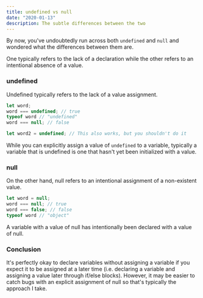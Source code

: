 ```yaml
---
title: undefined vs null
date: "2020-01-13"
description: The subtle differences between the two
---
```


By now, you've undoubtedly run across both <code>undefined</code> and <code>null</code> and wondered what the differences between them are.

One typically refers to the lack of a declaration while the other refers to an intentional absence of a value.

<h3>undefined</h3>

Undefined typically refers to the lack of a value assignment.

```javascript
let word;
word === undefined; // true
typeof word // "undefined"
word === null; // false

let word2 = undefined; // This also works, but you shouldn't do it
```

While you can explicitly assign a value of <code>undefined</code> to a variable, typically a variable that is undefined is one that hasn't yet been initialized with a value.

<h3>null</h3>

On the other hand, null refers to an intentional assignment of a non-existent value.

```javascript
let word = null;
word === null; // true
word === false; // false
typeof word // "object"
```

A variable with a value of null has intentionally been declared with a value of null.

<h3>Conclusion</h3>

It's perfectly okay to declare variables without assigning a variable if you expect it to be assigned at a later time (i.e. declaring a variable and assigning a value later through if/else blocks). However, it may be easier to catch bugs with an explicit assignment of null so that's typically the approach I take.